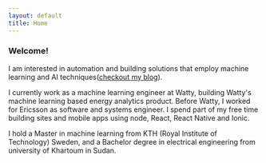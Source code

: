 ```yaml
---
layout: default
title: Home
---
```


<!--<div class="hero">-->
<!--<img src="{{ site.baseurl }}{{ site.hero.image }}" />-->
<!--<p>{{ site.hero.caption }}</p>-->
<!--</div>-->

### Welcome!

I am interested in automation and building solutions that employ machine
learning and AI techniques([checkout my blog](blog/)).

I currently work as a machine learning engineer at Watty, building
Watty's machine learning based energy analytics product. Before
Watty, I worked for Ericsson as software and systems engineer. I spend part of my free time building sites and mobile apps using node, React, React Native and Ionic.

I hold a Master in machine learning from KTH (Royal Institute of
Technology) Sweden, and a Bachelor degree in electrical engineering
from university of Khartoum in Sudan.
